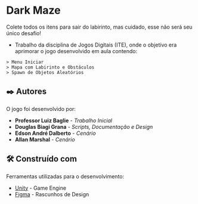 # Dark Maze
Colete todos os itens para sair do labirinto, mas cuidado, esse não será seu único desafio!

* Trabalho da disciplina de Jogos Digitais (ITE), onde o objetivo era aprimorar o jogo desenvolvido em aula contendo:
```
> Menu Iniciar
> Mapa com Labirinto e Obstáculos
> Spawn de Objetos Aleatórios
```

## ✒️ Autores

O jogo foi desenvolvido por:

* **Professor Luiz Baglie** - *Trabalho Inicial*
* **Douglas Biagi Grana** - *Scripts, Documentação e Design*
* **Edson André Dalberto** - *Cenário*
* **Allan Marshal** - *Cenário*

## 🛠️ Construído com

Ferramentas utilizadas para o desenvolvimento:

* [Unity](https://unity.com/) - Game Engine
* [Figma](https://www.figma.com/) - Rascunhos de Design
